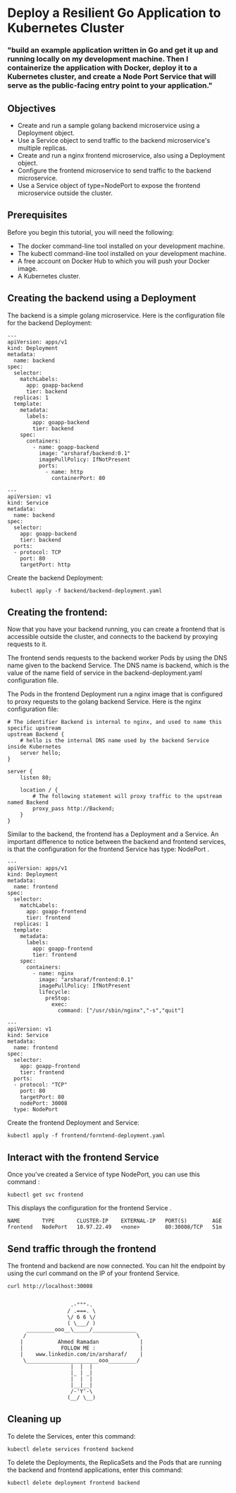 #  Deploy a Resilient Go Application to Kubernetes Cluster
### "build an example application written in Go and get it up and running locally on my development machine. Then I containerize the application with Docker, deploy it to a Kubernetes cluster, and create a Node Port Service that will serve as the public-facing entry point to your application."

## Objectives
- Create and run a sample golang backend microservice using a Deployment object.
- Use a Service object to send traffic to the backend microservice's multiple replicas.
- Create and run a nginx frontend microservice, also using a Deployment object.
- Configure the frontend microservice to send traffic to the backend microservice.
- Use a Service object of type=NodePort to expose the frontend microservice outside the cluster.
## Prerequisites
 Before you begin this tutorial, you will need the following:
- The docker command-line tool installed on your development machine.
- The kubectl command-line tool installed on your development machine. 
- A free account on Docker Hub to which you will push your Docker image.
- A Kubernetes cluster. 

## Creating the backend using a Deployment
The backend is a simple golang microservice. Here is the configuration file for the backend Deployment:


```
---
apiVersion: apps/v1
kind: Deployment
metadata:
  name: backend
spec:
  selector:
    matchLabels:
      app: goapp-backend
      tier: backend
  replicas: 1
  template:
    metadata:
      labels:
        app: goapp-backend
        tier: backend
    spec:
      containers:
        - name: goapp-backend
          image: "arsharaf/backend:0.1"
          imagePullPolicy: IfNotPresent
          ports:
            - name: http
              containerPort: 80

---
apiVersion: v1
kind: Service
metadata:
  name: backend
spec:
  selector:
    app: goapp-backend
    tier: backend
  ports:
  - protocol: TCP
    port: 80
    targetPort: http
```
 Create the backend Deployment:
```
 kubectl apply -f backend/backend-deployment.yaml
```
## Creating the frontend:

Now that you have your backend running, you can create a frontend that is accessible outside the cluster, and connects to the backend by proxying requests to it.

The frontend sends requests to the backend worker Pods by using the DNS name given to the backend Service. The DNS name is backend, which is the value of the name field of service in the backend-deployment.yaml configuration file.

The Pods in the frontend Deployment run a nginx image that is configured to proxy requests to the golang backend Service. Here is the nginx configuration file:
```
# The identifier Backend is internal to nginx, and used to name this specific upstream
upstream Backend {
    # hello is the internal DNS name used by the backend Service inside Kubernetes
    server hello;
}

server {
    listen 80;

    location / {
        # The following statement will proxy traffic to the upstream named Backend
        proxy_pass http://Backend;
    }
}
```
Similar to the backend, the frontend has a Deployment and a Service. An important difference to notice between the backend and frontend services, is that the configuration for the frontend Service has type: NodePort .
```
---
apiVersion: apps/v1
kind: Deployment
metadata:
  name: frontend
spec:
  selector:
    matchLabels:
      app: goapp-frontend
      tier: frontend
  replicas: 1
  template:
    metadata:
      labels:
        app: goapp-frontend
        tier: frontend
    spec:
      containers:
        - name: nginx
          image: "arsharaf/frontend:0.1"
          imagePullPolicy: IfNotPresent
          lifecycle:
            preStop:
              exec:
                command: ["/usr/sbin/nginx","-s","quit"]

---
apiVersion: v1
kind: Service
metadata:
  name: frontend
spec:
  selector:
    app: goapp-frontend
    tier: frontend
  ports:
  - protocol: "TCP"
    port: 80
    targetPort: 80
    nodePort: 30008
  type: NodePort
```
Create the frontend Deployment and Service:
```
kubectl apply -f frontend/forntend-deployment.yaml
```
## Interact with the frontend Service 
Once you've created a Service of type NodePort, you can use this command :
```
kubectl get svc frontend
```
This displays the configuration for the frontend Service .
```
NAME       TYPE       CLUSTER-IP    EXTERNAL-IP   PORT(S)        AGE
frontend   NodePort   10.97.22.49   <none>        80:30008/TCP   51m
```
## Send traffic through the frontend
The frontend and backend are now connected. You can hit the endpoint by using the curl command on the  IP of your frontend Service.
```
curl http://localhost:30008
```
```

                    .-"""-.
                   / .===. \
                   \/ 6 6 \/
                   ( \___/ )
      _________ooo__\_____/______________
     /                                   \
    |           Ahmed Ramadan             |
    |            FOLLOW ME :              |
    |    www.linkedin.com/in/arsharaf/    |
     \_______________________ooo_________/
                    |  |  |
                    |_ | _|
                    |  |  |
                    |__|__|
                    /-'Y'-\
                   (__/ \__)

```
## Cleaning up 
To delete the Services, enter this command:
```
kubectl delete services frontend backend
```
To delete the Deployments, the ReplicaSets and the Pods that are running the backend and frontend applications, enter this command:
```
kubectl delete deployment frontend backend
```

